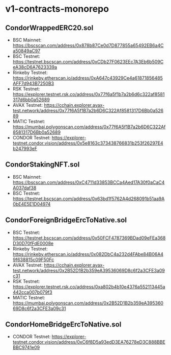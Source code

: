 # v1-contracts-monorepo

## CondorWrappedERC20.sol
- BSC Mainnet: https://bscscan.com/address/0x878b87Ce0d7D877855a65492EB6a4Ca50849aC97
- BSC Testnet: https://testnet.bscscan.com/address/0xCDb27F0623EEc7A3Eb6b509CeA38cD6A7623339a
- Rinkeby Testnet: https://rinkeby.etherscan.io/address/0xA647c43929Ce4a61871856485AFF7d943B7250B3
- RSK Testnet: https://explorer.testnet.rsk.co/address/0x77f6a5f1b7a2b6d6c322af8581317d6bb0a52689
- AVAX Testnet: https://cchain.explorer.avax-test.network/address/0x77f6A5f1B7a2b6D6C322Af8581317D6Bb0a52689
- MATIC Testnet: https://mumbai.polygonscan.com/address/0x77f6A5f1B7a2b6D6C322Af8581317D6Bb0a52689
- CONDOR Testnet: https://explorer-testnet.condor.vision/address/0x5e8163c373438766831b253f26297E4b247993eF

## CondorStakingNFT.sol
- BSC Mainnet: https://bscscan.com/address/0xC4711d33853BCCa4Aed17A30f0aCaC4A037daf38
- BSC Testnet: https://testnet.bscscan.com/address/0x63bd1f5762A4d268091b51aa9A0bE4E5E1D04974

## CondorForeignBridgeErcToNative.sol
- BSC Testnet: https://testnet.bscscan.com/address/0x50FCF4787369BDad09eFEa368D30D70fFdE0008e
- Rinkeby Testnet: https://rinkeby.etherscan.io/address/0x082DbC4a232d4FAbe84B06A49f638815c09F50Fc
- AVAX Testnet: https://cchain.explorer.avax-test.network/address/0x2B52D1B2b359eA39536069D8c6f2a3CFE3a09c31
- RSK Testnet: https://explorer.testnet.rsk.co/address/0xa802b4b10e4376a552113445a442cca007b079f3
- MATIC Testnet: https://mumbai.polygonscan.com/address/0x2B52D1B2b359eA39536069D8c6f2a3CFE3a09c31

## CondorHomeBridgeErcToNative.sol
- CONDOR Testnet: https://explorer-testnet.condor.vision/address/0xC6f8D5a93edD3EA76278eD3C888BBEBBC9741e09




